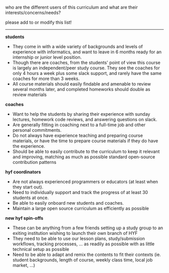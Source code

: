 who are the different users of this curriculum and what are their interests/concerns/needs?

please add to or modify this list!

---

__students__
* They come in with a wide variety of backgrounds and levels of experience with informatics, and want to leave in 6 months ready for an internship or junior level position.
* Though there are coaches, from the students' point of view this course is largely an independent/peer study course.  They see the coaches for only 4 hours a week plus some slack support, and rarely have the same coaches for more than 3 weeks.
* All course materials should easily findable and amenable to review several months later, and completed homeworks should double as review materials


__coaches__
* Want to help the students by sharing their experience with sunday lectures, homework code reviews, and answering questions on slack.
* Are generally fitting in coaching next to a full-time job and other personal commitments.
* Do not always have experience teaching and preparing course materials, or have the time to prepare course materials if they do have the experience.
* Should be able to easily contribute to the curriculum to keep it relevant and improving, matching as much as possible standard open-source contribution patterns


__hyf coordinators__
* Are not always experienced programmers or educators (at least when they start out).
* Need to individually support and track the progress of at least 30 students at once.
* Be able to easily onboard new students and coaches.
* Maintain a large open source curriculum as efficiently as possible

__new hyf spin-offs__
* These can be anything from a few friends setting up a study group to an exiting institution wishing to launch their own branch of HYF
* They need to be able to use our lesson plans, study/submission workflows, tracking processes, ... as readily as possible with as little technical setup as possible
* Need to be able to adapt and remix the contents to fit their contexts (ie. student backgrounds, length of course, weekly class time, local job market, ...)


